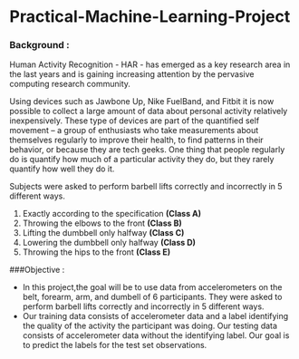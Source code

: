 # Practical-Machine-Learning-Project


### Background :
Human Activity Recognition - HAR - has emerged as a key research area in the last years and is gaining increasing attention by the pervasive computing research community.

Using devices such as Jawbone Up, Nike FuelBand, and Fitbit it is now possible to collect a large amount of data about personal activity relatively inexpensively. These type of devices are part of the quantified self movement – a group of enthusiasts who take measurements about themselves regularly to improve their health, to find patterns in their behavior, or because they are tech geeks. One thing that people regularly do is quantify how much of a particular activity they do, but they rarely quantify how well they do it. 

Subjects were asked to perform barbell lifts correctly and incorrectly in 5 different ways.
1. Exactly according to the specification **(Class A)**
2. Throwing the elbows to the front **(Class B)** 
3. Lifting the dumbbell only halfway **(Class C)** 
4. Lowering the dumbbell only halfway **(Class D)**
5. Throwing the hips to the front **(Class E)** 

###Objective :

* In this project,the  goal will be to use data from accelerometers on the belt, forearm, arm, and dumbell of 6 participants. They were asked to perform barbell lifts correctly and incorrectly in 5 different ways.
* Our training data consists of accelerometer data and a label identifying the quality of the activity the participant was doing. Our testing data consists of accelerometer data without the identifying label. Our goal is to predict the labels for the test set observations.